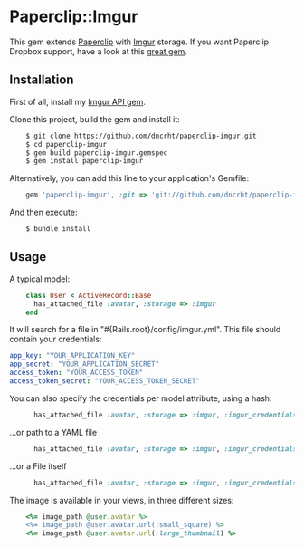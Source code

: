 # Paperclip::Imgur

This gem extends [Paperclip](https://github.com/thoughtbot/paperclip) with [Imgur](http://imgur.com/) storage.
If you want Paperclip Dropbox support, have a look at this [great gem](https://github.com/janko-m/paperclip-dropbox/).

## Installation

First of all, install my [Imgur API gem](https://github.com/dncrht/imgur).

Clone this project, build the gem and install it:
 
```bash
    $ git clone https://github.com/dncrht/paperclip-imgur.git
    $ cd paperclip-imgur
    $ gem build paperclip-imgur.gemspec
    $ gem install paperclip-imgur
```

Alternatively, you can add this line to your application's Gemfile:
```ruby
    gem 'paperclip-imgur', :git => 'git://github.com/dncrht/paperclip-imgur.git'
```

And then execute:
```bash
    $ bundle install
```

## Usage

A typical model:
```ruby
    class User < ActiveRecord::Base
      has_attached_file :avatar, :storage => :imgur
    end
```

It will search for a file in "#{Rails.root}/config/imgur.yml". This file should contain your credentials:
```yml
app_key: "YOUR_APPLICATION_KEY"
app_secret: "YOUR_APPLICATION_SECRET"
access_token: "YOUR_ACCESS_TOKEN"
access_token_secret: "YOUR_ACCESS_TOKEN_SECRET"
```

You can also specify the credentials per model attribute, using a hash:
```ruby
      has_attached_file :avatar, :storage => :imgur, :imgur_credentials => {:app_key => 'YOUR_APPLICATION_KEY', :app_secret => 'YOUR_APPLICATION_SECRET', :access_token => 'YOUR_ACCESS_TOKEN', :access_token_secret => 'YOUR_ACCESS_TOKEN_SECRET'}
```
...or path to a YAML file
```ruby
      has_attached_file :avatar, :storage => :imgur, :imgur_credentials => 'path.to/file.yml'
```
...or a File itself
```ruby
      has_attached_file :avatar, :storage => :imgur, :imgur_credentials => File.open('path.to/file.yml', 'r')
```

The image is available in your views, in three different sizes:
```ruby
    <%= image_path @user.avatar %>
    <%= image_path @user.avatar.url(:small_square) %>
    <%= image_path @user.avatar.url(:large_thumbnail) %>
```

